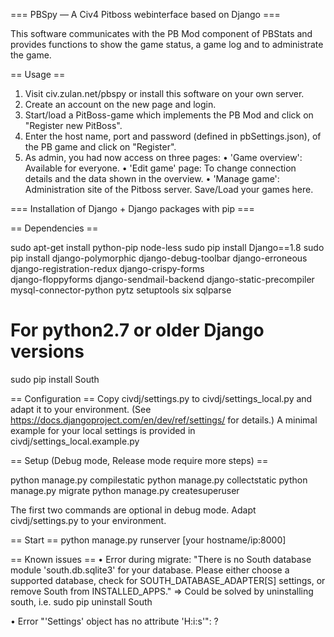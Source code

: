 === PBSpy — A Civ4 Pitboss webinterface based on Django ===

This software communicates with the PB Mod component of PBStats and provides
functions to show the game status, a game log and to administrate the game.

== Usage ==
1. Visit civ.zulan.net/pbspy or install this software on your own server.
2. Create an account on the new page and login.
3. Start/load a PitBoss-game which implements the PB Mod and click on "Register new PitBoss".
4. Enter the host name, port and password (defined in pbSettings.json), of the PB game and click on "Register".
5. As admin, you had now access on three pages:
   • 'Game overview': Available for everyone.
   • 'Edit game' page: To change connection details and the data shown in the overview.
   • 'Manage game': Administration site of the Pitboss server. Save/Load your games here.


=== Installation of Django + Django packages with pip ===

== Dependencies ==

sudo apt-get install python-pip node-less
sudo pip install Django==1.8
sudo pip install django-polymorphic django-debug-toolbar django-erroneous \
django-registration-redux django-crispy-forms \
django-floppyforms django-sendmail-backend django-static-precompiler \
mysql-connector-python pytz setuptools six sqlparse

# For python2.7 or older Django versions
sudo pip install South

== Configuration ==
Copy civdj/settings.py to civdj/settings_local.py
and adapt it to your environment. (See https://docs.djangoproject.com/en/dev/ref/settings/ for details.)
A minimal example for your local settings is provided in civdj/settings_local.example.py


== Setup (Debug mode, Release mode require more steps) ==

python manage.py compilestatic
python manage.py collectstatic
python manage.py migrate
python manage.py createsuperuser

The first two commands are optional in debug mode.
Adapt civdj/settings.py to your environment.

== Start ==
python manage.py runserver [your hostname/ip:8000]


== Known issues ==
• Error during migrate: 
  "There is no South database module 'south.db.sqlite3' for your database. Please either choose a supported database, check for SOUTH_DATABASE_ADAPTER[S] settings, or remove South from INSTALLED_APPS."
  => Could be solved by uninstalling south, i.e.
  sudo pip uninstall South

•	Error "'Settings' object has no attribute 'H:i:s'":
  ?

